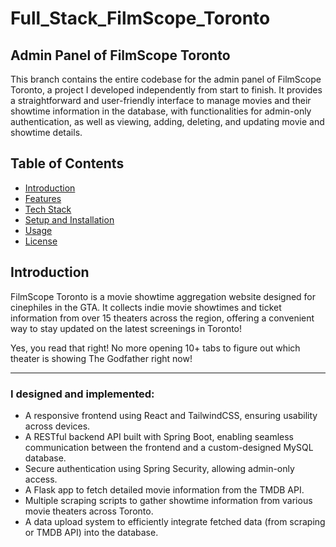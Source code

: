 # Full_Stack_FilmScope_Toronto

## Admin Panel of FilmScope Toronto

This branch contains the entire codebase for the admin panel of FilmScope Toronto, a project I developed independently from start to finish. It provides a straightforward and user-friendly interface to manage movies and their showtime information in the database, with functionalities for admin-only authentication, as well as viewing, adding, deleting, and updating movie and showtime details.

## Table of Contents
- [Introduction](#introduction)
- [Features](#features)
- [Tech Stack](#tech-stack)
- [Setup and Installation](#setup-and-installation)
- [Usage](#usage)
- [License](#license)


## Introduction

FilmScope Toronto is a movie showtime aggregation website designed for cinephiles in the GTA. It collects indie movie showtimes and ticket information from over 15 theaters across the region, offering a convenient way to stay updated on the latest screenings in Toronto!

Yes, you read that right! No more opening 10+ tabs to figure out which theater is showing The Godfather right now!

---


### I designed and implemented:
* A responsive frontend using React and TailwindCSS, ensuring usability across devices.
* A RESTful backend API built with Spring Boot, enabling seamless communication between the frontend and a custom-designed MySQL database.
* Secure authentication using Spring Security, allowing admin-only access.
* A Flask app to fetch detailed movie information from the TMDB API.
* Multiple scraping scripts to gather showtime information from various movie theaters across Toronto.
* A data upload system to efficiently integrate fetched data (from scraping or TMDB API) into the database.

